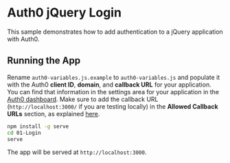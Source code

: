 # Auth0 jQuery Login

This sample demonstrates how to add authentication to a jQuery application with Auth0.

## Running the App

Rename `auth0-variables.js.example` to `auth0-variables.js` and populate it with the Auth0 **client ID**, **domain**, and **callback URL**  for your application. You can find that information in the settings area for your application in the [Auth0 dashboard](https://manage.auth0.com). Make sure to add the callback URL (`http://localhost:3000/` if you are testing locally) in the **Allowed Callback URLs** section, as explained [here](https://auth0.com/docs/quickstart/spa/jquery/01-login#before-starting).

```bash
npm install -g serve
cd 01-Login
serve
```

The app will be served at `http://localhost:3000`.